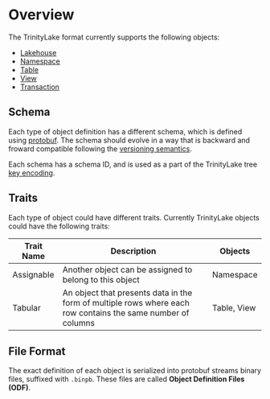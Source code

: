 # Overview

The TrinityLake format currently supports the following objects:

- [Lakehouse](lakehouse.md)
- [Namespace](namespace.md)
- [Table](table/overview.md)
- [View](view.md)
- [Transaction](./transaction.md)

## Schema

Each type of object definition has a different schema, which is defined using [protobuf](https://protobuf.dev/).
The schema should evolve in a way that is backward and froward compatible following the [versioning semantics](../versioning.md#versioning-semantics).

Each schema has a schema ID, and is used as a part of the TrinityLake tree [key encoding](../key-encoding.md#encoded-object-definition-schema-id).

## Traits

Each type of object could have different traits. Currently TrinityLake objects could have the following traits:

| Trait Name | Description                                                                                                  | Objects     |
|------------|--------------------------------------------------------------------------------------------------------------|-------------|
| Assignable | Another object can be assigned to belong to this object                                                      | Namespace   |
| Tabular    | An object that presents data in the form of multiple rows where each row contains the same number of columns | Table, View |

## File Format

The exact definition of each object is serialized into protobuf streams binary files, suffixed with `.binpb`.
These files are called **Object Definition Files (ODF)**.
